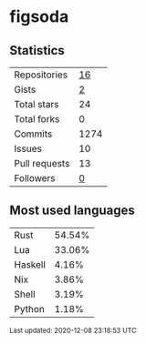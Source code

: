 # figsoda


## Statistics

<table>
    <tr>
        <td>Repositories</td>
        <td><a href="https://github.com/figsoda?tab=repositories">16</a></td>
    </tr>
    <tr>
        <td>Gists</td>
        <td><a href="https://gist.github.com/figsoda">2</a></td>
    </tr>
    <tr>
        <td>Total stars</td>
        <td>24</td>
    </tr>
    <tr>
        <td>Total forks</td>
        <td>0</td>
    </tr>
    <tr>
        <td>Commits</td>
        <td>1274</td>
    </tr>
    <tr>
        <td>Issues</td>
        <td>10</td>
    </tr>
    <tr>
        <td>Pull requests</td>
        <td>13</td>
    </tr>
    <tr>
        <td>Followers</td>
        <td><a href="https://github.com/figsoda?tab=followers">0</a></td>
    </tr>
</table>


## Most used languages

<table>
<tr><td>Rust</td><td>54.54%</td></tr>
<tr><td>Lua</td><td>33.06%</td></tr>
<tr><td>Haskell</td><td>4.16%</td></tr>
<tr><td>Nix</td><td>3.86%</td></tr>
<tr><td>Shell</td><td>3.19%</td></tr>
<tr><td>Python</td><td>1.18%</td></tr>
</table>


<sub>Last updated: 2020-12-08 23:18:53 UTC</sub>
